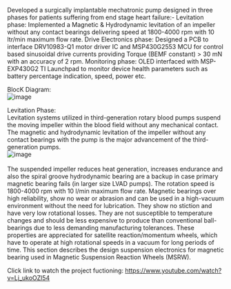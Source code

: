 Developed a surgically implantable mechatronic pump designed in three phases for patients suffering from end stage heart failure:- Levitation phase: Implemented a Magnetic & Hydrodynamic levitation of an impeller without any contact bearings delivering speed at 1800-4000 rpm with 10 ltr/min maximum flow rate. Drive Electronics phase: Designed a PCB to interface DRV10983-Q1 motor driver IC and MSP430G2553 MCU for control based sinusoidal drive currents providing Torque (BEMF constant) > 30 mN with an accuracy of 2 rpm. Monitoring phase: OLED interfaced with MSP-EXP430G2 TI Launchpad to monitor device health parameters such as battery percentage indication, speed, power etc.

BlocK Diagram:<br />
![image](https://github.com/mvipinchand/3rd-Gen-Left-Ventricular-Assist-Device-Capstone-Project---ISRO-IISU-/assets/73341926/52d09ab1-8cd7-4faf-bf79-af50dab00e71)

Levitation Phase:<br />
Levitation systems utilized in third-generation rotary blood pumps suspend the moving impeller within the blood field without any mechanical contact. The magnetic and hydrodynamic levitation of the impeller without any contact bearings with the pump is the major advancement of the third-generation pumps.<br /> 
![image](https://github.com/mvipinchand/3rd-Gen-Left-Ventricular-Assist-Device-Capstone-Project---ISRO-IISU-/assets/73341926/2df7bd86-dff4-47d6-bf6f-1dd3d746057e)<br />	
The suspended impeller reduces heat generation, increases endurance and also the spiral groove hydrodynamic bearing are a backup in case primary magnetic bearing fails (in larger size LVAD pumps). The rotation speed is 1800-4000 rpm with 10 l/min maximum flow rate. Magnetic bearings over high reliability, show no wear or abrasion and can be used in a high-vacuum environment without the need for lubrication. They show no stiction and have very low rotational losses. They are not susceptible to temperature changes and should be less expensive to produce than conventional ball-bearings due to less demanding manufacturing tolerances. These properties are appreciated for satellite reaction/momentum wheels, which have to operate at high rotational speeds in a vacuum for long periods of time. This section describes the design suspension electronics for magnetic bearing used in Magnetic Suspension Reaction Wheels (MSRW).



Click link to watch the project fuctioning:
https://www.youtube.com/watch?v=Lj_ukoOZl54
